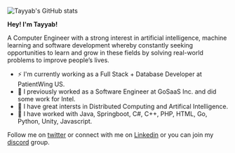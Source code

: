 ![Tayyab's GitHub stats](https://github-readme-stats.vercel.app/api?username=Ifera&theme=github_dark&show_icons=true)

**Hey! I'm Tayyab!** 

A Computer Engineer with a strong interest in artificial intelligence, machine learning and software development whereby constantly seeking opportunities to learn and grow in these fields by solving real-world problems to improve people’s lives.

- ⚡ I'm currently working as a Full Stack + Database Developer at PatientWing US.
- 🏓 I previously worked as a Software Engineer at GoSaaS Inc. and did some work for Intel.
- 🌱 I have great intersts in Distributed Computing and Artifical Intelligence.
- 🔭 I have worked with Java, Springboot, C#, C++, PHP, HTML, Go, Python, Unity, Javascript.

Follow me on [twitter](https://twitter.com/ifera_tr) or connect with me on [Linkedin](https://www.linkedin.com/in/tayyabrashid-tr/) or you can join my [discord](https://discord.gg/urQt6ETgYu) group.<br />

<!--
**Ifera/Ifera** is a ✨ _special_ ✨ repository because its `README.md` (this file) appears on your GitHub profile.

Here are some ideas to get you started:

- 🔭 I’m currently working on ...
- 🌱 I’m currently learning ...
- 👯 I’m looking to collaborate on ...
- 🤔 I’m looking for help with ...
- 💬 Ask me about ...
- 📫 How to reach me: ...
- 😄 Pronouns: ...
- ⚡ Fun fact: ...
-->
